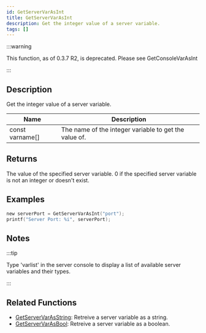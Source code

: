 ```yaml
---
id: GetServerVarAsInt
title: GetServerVarAsInt
description: Get the integer value of a server variable.
tags: []
---
```


:::warning

This function, as of 0.3.7 R2, is deprecated. Please see GetConsoleVarAsInt

:::

## Description

Get the integer value of a server variable.

| Name            | Description                                           |
| --------------- | ----------------------------------------------------- |
| const varname[] | The name of the integer variable to get the value of. |

## Returns

The value of the specified server variable. 0 if the specified server variable is not an integer or doesn't exist.

## Examples

```c
new serverPort = GetServerVarAsInt("port");
printf("Server Port: %i", serverPort);
```

## Notes

:::tip

Type 'varlist' in the server console to display a list of available server variables and their types.

:::

## Related Functions

- [GetServerVarAsString](../functions/GetServerVarAsString.md): Retreive a server variable as a string.
- [GetServerVarAsBool](../functions/GetServerVarAsBool.md): Retreive a server variable as a boolean.
